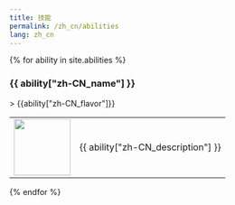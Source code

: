 ```yaml
---
title: 技能
permalink: /zh_cn/abilities
lang: zh_cn
---
```

{% for ability in site.abilities %}
<h3 id = '{{ability.tile_id}}'>{{ ability["zh-CN_name"] }}</h3>
> {{ability["zh-CN_flavor"]}}
<table>
    <tr>
        <td width = '100'>
            <img width = '100' height = '100' src = '{{site.baseurl}}{{ ability.image }}' />
        </td>
        <td>{{ ability["zh-CN_description"] }}</td>
    </tr>
</table>
{% endfor %}


